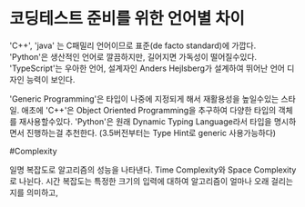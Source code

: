 # 코딩테스트 준비를 위한 언어별 차이
'C++', 'java' 는 C패밀리 언어이므로 표준(de facto standard)에 가깝다. 'Python'은 생산적인 언어로 깔끔하지만, 길어지면 가독성이 떨어질수있다. 
'TypeScript'는 우아한 언어, 설계자인 Anders Hejlsberg가 설계하여 뛰어난 언어 디자인 능력이 보인다. 

'Generic Programming'은 타입이 나중에 지정되게 해서 재활용성을 높일수있는 스타일. 애초에 'C++'은 Object Oriented Programming을 추구하여 다양한 타입의 객체를 재사용할수있다.
'Python'은 원래 Dynamic Typing Language라서 타입을 명시하면서 진행하는걸 추천한다. (3.5버전부터는 Type Hint로 generic 사용가능하다)



#Complexity

일명 복잡도로 알고리즘의 성능을 나타낸다. Time Complexity와 Space Complexity로 나뉜다. 시간 복잡도는 특정한 크기의 입력에 대하여 알고리즘이 얼마나 오래 걸리는지를 의미하고, 
